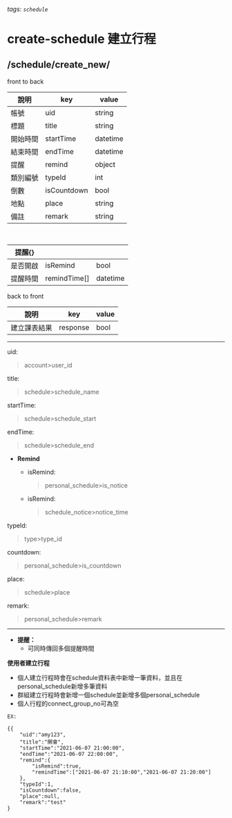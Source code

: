 ###### tags: `schedule`
# create-schedule 建立行程
## /schedule/create_new/
front to back

| 說明     | key       | value    |
| -------- | --------- | -------- |
| 帳號     | uid        | string   |
| 標題     | title     | string   |
| 開始時間 | startTime | datetime |
| 結束時間 | endTime   | datetime |
| 提醒     | remind    | object   |
| 類別編號 | typeId   | int      |
| 倒數     | isCountdown | bool     |
| 地點     | place  | string     |
| 備註     | remark    | string   |

&nbsp;

| 提醒{}   |            |          |
| -------- | ---------- | -------- |
| 是否開啟 | isRemind   | bool     |
| 提醒時間 | remindTime[] | datetime |

back to front

| 說明         | key      | value |
| ------------ | -------- | ----- |
| 建立課表結果 | response | bool  |


---
uid:
 >account>user_id

title:
 >schedule>schedule_name

startTime:
 >schedule>schedule_start

endTime:
 >schedule>schedule_end  

* **Remind**  
	* isRemind:
	 	>personal_schedule>is_notice
 
	* isRemind:
	 	>schedule_notice>notice_time

typeId:
 >type>type_id  

countdown:
 >personal_schedule>is_countdown

place:
 >schedule>place

remark:
 >personal_schedule>remark

---
* **提醒：**  
    * 可同時傳回多個提醒時間 

**使用者建立行程**  
* 個人建立行程時會在schedule資料表中新增一筆資料，並且在personal_schedule新增多筆資料
* 群組建立行程時會新增一個schedule並新增多個personal_schedule
* 個人行程的connect_group_no可為空

```
EX:

{{
    "uid":"amy123",
    "title":"開會",
    "startTime":"2021-06-07 21:00:00",
    "endTime":"2021-06-07 22:00:00",
    "remind":{
        "isRemind":true,
        "remindTime":["2021-06-07 21:10:00","2021-06-07 21:20:00"]
    },
    "typeId":1,
    "isCountdown":false,
    "place":null,
    "remark":"test"
}
```